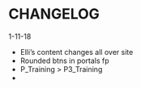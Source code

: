 # CHANGELOG
1-11-18
*	Elli’s content changes all over site
*	Rounded btns in portals fp
* P_Training > P3_Training
* 
